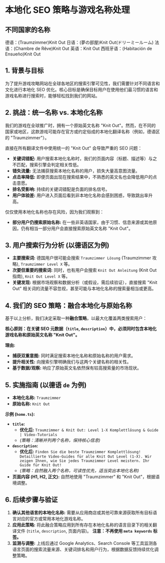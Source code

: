 # 本地化 SEO 策略与游戏名称处理

## 不同国家的名称

德语：(Traumzimmer)Knit Out
日语：(夢の部屋)Knit Out(ドリーミールーム)
法语：(Chambre de Rêve)Knit Out
英语：Knit Out
西班牙语：(Habitación de Ensueño)Knit Out

## 1. 背景与目标

为了提升游戏攻略网站在全球各地区的搜索引擎可见性，我们需要针对不同语言和文化进行本地化 SEO 优化。核心目标是确保目标用户在使用他们最习惯的语言和游戏名称进行搜索时，能够轻松找到我们的网站。

## 2. 挑战：统一名称 vs. 本地化名称

我们的游戏在全球推广时，拥有一个原始英文名称 "Knit Out"。然而，在不同的国家或地区，这款游戏可能存在官方或约定俗成的本地化翻译名称（例如，德语区的 "Traumzimmer"）。

直接在所有翻译文件中使用统一的 "Knit Out" 会导致严重的 SEO 问题：

- **关键词错配:** 用户搜索本地化名称时，我们的页面内容（标题、描述等）与之不匹配，搜索引擎会判定相关性低。
- **错失流量:** 无法捕获搜索本地化名称的用户，损失大量高意图流量。
- **点击率降低:** 即便页面出现在搜索结果中，不熟悉的英文名也会降低用户的点击意愿。
- **排名受影响:** 持续的关键词错配是负面的排名信号。
- **用户体验差:** 用户进入页面后看到非本地化名称会感到困惑，导致跳出率升高。

仅仅使用本地化名称也存在风险，因为我们观察到：

- **部分用户仍搜索原始名称:** 在一些非英语国家，由于习惯、信息来源或其他原因，仍有相当一部分用户会直接搜索原始英文名称 "Knit Out"。

## 3. 用户搜索行为分析 (以德语区为例)

- **主要搜索词:** 德国用户很可能会搜索 `Traumzimmer Lösung` (Traumzimmer 攻略), `Traumzimmer Level X` 等。
- **次要但重要的搜索词:** 同时，也有用户会搜索 `Knit Out Anleitung` (Knit Out 指南), `Knit Out Level X` 等。
- **关键发现:** 根据市场观察和数据分析（或假设，需后续验证），直接搜索 "Knit Out" 相关词的流量不容忽视，甚至可能与本地化名称的搜索量相当或更高。

## 4. 我们的 SEO 策略：融合本地化与原始名称

基于以上分析，我们决定采取一种**融合策略**，以最大化覆盖两类搜索用户：

**核心原则：在关键 SEO 元数据（`title`, `description`）中，必须同时包含本地化游戏名称和原始英文名称 "Knit Out"。**

**理由:**

- **捕获双重意图:** 同时满足搜索本地化名称和原始名称的用户需求。
- **提升相关性:** 向搜索引擎明确我们与这两个关键名称的相关性。
- **基于数据/观察:** 响应了原始英文名依然保有较高搜索量的市场现状。

## 5. 实施指南 (以德语 `de` 为例)

- **本地化名称:** `Traumzimmer`
- **原始名称:** `Knit Out`

**示例 (`home.ts`):**

- **`title`:**
  - **优化后:** `Traumzimmer & Knit Out: Level 1-X Komplettlösung & Guide | Video-Tutorials`
  - _(策略：清晰并列两个名称，保持核心信息)_
- **`description`:**
  - **优化后:** `Finden Sie die beste Traumzimmer Komplettlösung! Detaillierte Video-Guides für alle Knit Out Level (1-X). Wir zeigen Ihnen, wie Sie jedes Traumzimmer Level meistern. Ihr Guide für Knit Out!`
  - _(策略：自然融入两个名称，可读性优先，适当突出本地化名称)_
- **页面内容 (H1, H2, 正文):** 自然地使用 "Traumzimmer" 和 "Knit Out"，根据语境调整。

## 6. 后续步骤与验证

1.  **确认其他语言的本地化名称:** 需要从应用商店或其他可靠来源获取所有目标语言对应的官方或常用本地化游戏名称。
2.  **应用此策略:** 将此融合策略应用到所有存在本地化名称的语言目录下的相关翻译文件 (`title`, `description`, 页面内容)。 **注意：不再使用 `meta keywords` 标签。**
3.  **监测与调整:** 上线后通过 Google Analytics、Search Console 等工具监测各语言页面的搜索流量来源、关键词排名和用户行为，根据数据反馈持续优化调整策略。
